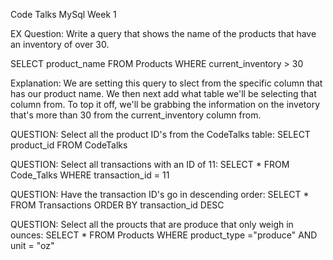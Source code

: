 Code Talks MySql Week 1

EX Question: Write a query that shows the name of the products that have an inventory of over 30. 

SELECT product_name FROM Products WHERE current_inventory > 30

Explanation: We are setting this query to slect from the specific column that has our product name. We then next add what table we'll be selecting that column from. To top it off, we'll be grabbing the information on the invetory that's more than 30 from the current_inventory column from.

QUESTION: Select all the product ID's from the CodeTalks table:
SELECT product_id FROM CodeTalks

QUESTION: Select all transactions with an ID of 11:
SELECT * FROM Code_Talks WHERE transaction_id = 11

QUESTION: Have the transaction ID's go in descending order:
SELECT * FROM Transactions ORDER BY transaction_id DESC

QUESTION: Select all the proucts that are produce that only weigh in ounces:
SELECT * FROM Products WHERE  product_type ="produce" AND unit = "oz"